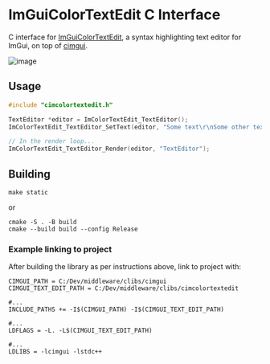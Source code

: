 # ImGuiColorTextEdit C Interface
C interface for [ImGuiColorTextEdit](https://github.com/BalazsJako/ImGuiColorTextEdit), a syntax highlighting text editor for ImGui, on top of [cimgui](https://github.com/cimgui/cimgui).

![image](https://github.com/alfredbaudisch/cimgui_colortextedit/assets/248383/7d83bbc5-527a-443b-ae2f-a9ff66c33b71)

## Usage

```c
#include "cimcolortextedit.h"

TextEditor *editor = ImColorTextEdit_TextEditor();
ImColorTextEdit_TextEditor_SetText(editor, "Some text\r\nSome other text\r\n{\"some_json\": true}\r\n// Code comment");

// In the render loop...
ImColorTextEdit_TextEditor_Render(editor, "TextEditor");
```

## Building
```
make static
```

or

```
cmake -S . -B build
cmake --build build --config Release
```

### Example linking to project
After building the library as per instructions above, link to project with:

```
CIMGUI_PATH = C:/Dev/middleware/clibs/cimgui
CIMGUI_TEXT_EDIT_PATH = C:/Dev/middleware/clibs/cimcolortextedit

#...
INCLUDE_PATHS += -I$(CIMGUI_PATH) -I$(CIMGUI_TEXT_EDIT_PATH)

#...
LDFLAGS = -L. -L$(CIMGUI_TEXT_EDIT_PATH)

#...
LDLIBS = -lcimgui -lstdc++
```

